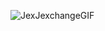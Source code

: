 ![JexJexchangeGIF](https://github.com/user-attachments/assets/6a084a5e-2336-4f53-af61-d927772ed5ad)
